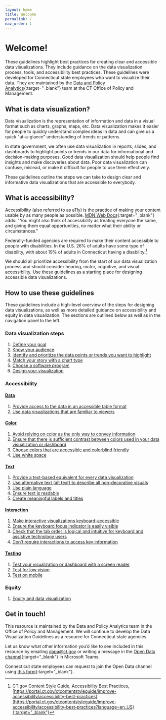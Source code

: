 ```yaml
---
layout: home
title: Welcome
permalink: /
nav_order: 1
---
```

# Welcome! 

These guidelines highlight best practices for creating clear and accessible data visualizations. They include guidance on the data visualization process, tools, and accessibility best practices. These guidelines were developed for Connecticut state employees who want to visualize their data. They are maintained by the [Data and Policy Analytics](https://portal.ct.gov/datapolicy/){:target="_blank"} team at the CT Office of Policy and Management.

## What is data visualization? 

Data visualization is the representation of information and data in a visual format such as charts, graphs, maps, etc. Data visualization makes it easier for people to quickly understand complex ideas in data and can give us a quick "at-a-glance" understanding of trends or patterns.

In state government, we often use data visualization in reports, slides, and dashboards to highlight points or trends in our data for informational and decision-making purposes. Good data visualization should help people find insights and make discoveries about data. Poor data visualization can confuse, mislead, or make it difficult for people to use them effectively. 

These guidelines outline the steps we can take to design clear and informative data visualizations that are accessible to everybody. 

## What is accessibility? 

Accessibility (also referred to as a11y) is the practice of making your content usable by as many people as possible. [MDN Web Docs](https://developer.mozilla.org/en-US/docs/Learn/Accessibility/What_is_accessibility){:target="_blank"} adds: "You might also think of accessibility as treating everyone the same, and giving them equal opportunities, no matter what their ability or circumstances."

Federally-funded agencies are required to make their content accessible to people with disabilities. In the U.S. 26% of adults have some type of disability, with about 19% of adults in Connecticut having a disability.[^1]

We should all prioritize accessibility from the start of our data visualization process and should consider hearing, motor, cognitive, and visual accessibility. Use these guidelines as a starting place for designing accessible data visualizations. 

## How to use these guidelines 

These guidelines include a high-level overview of the steps for designing data visualizations, as well as more detailed guidance on accessibility and equity in data visualization. The sections are outlined below as well as in the navigation panel to the left.

### Data visualization steps
1. [Define your goal](data-visualization-steps\1_define_your_goal)
2. [Know your audience](data-visualization-steps\2_know_your_audience)
3. [Identify and prioritize the data points or trends you want to highlight](data-visualization-steps\3_identify_data_to_highlight)
4. [Match your story with a chart type](data-visualization-steps\4_choose_chart_type)
5. [Choose a software program](data-visualization-steps\5_choose_software_program)
6. [Design your visualization](data-visualization-steps\6_design)

### Accessibility 
#### [Data](/data-visualization-guidelines/accessibility/data/data_intro)
1. [Provide access to the data in an accessible table format](/data-visualization-guidelines/accessibility/data/table_format)
2. [Use data visualizations that are familiar to viewers](/data-visualization-guidelines/accessibility/data/familiar_visualizations)

#### [Color](/data-visualization-guidelines/accessibility/color/color_intro)
1. [Avoid relying on color as the only way to convey information](/data-visualization-guidelines/accessibility/color/color_alone)
2. [Ensure that there is sufficient contrast between colors used in your data visualization or dashboard](/data-visualization-guidelines/accessibility/color/color_contrast)
3. [Choose colors that are accessible and colorblind friendly](/data-visualization-guidelines/accessibility/color/colorblind_friendly)
4. [Use white space](/data-visualization-guidelines/accessibility/color/white_space)

#### [Text](/data-visualization-guidelines/accessibility/text/text_intro)
1. [Provide a text-based equivalent for every data visualization](/data-visualization-guidelines/accessibility/text/text_equivalent)
2. [Use alternative text (alt text) to describe all non-decorative visuals](/data-visualization-guidelines/accessibility/text/alt_text)
3. [Use plain language](/data-visualization-guidelines/accessibility/text/plain_language)
4. [Ensure text is readable](/data-visualization-guidelines/accessibility/text/readable_text)
5. [Create meaningful labels and titles](/data-visualization-guidelines/accessibility/text/labels_and_titles)

#### [Interaction](/data-visualization-guidelines/accessibility/interaction/interaction_intro)
1. [Make interactive visualizations keyboard-accessible](/data-visualization-guidelines/accessibility/interaction/keyboard)
2. [Ensure the keyboard focus indicator is easily visible](/data-visualization-guidelines/accessibility/interaction/focus_indicator)
3. [Check that the tab order is logical and intuitive for keyboard and assistive technology users](/data-visualization-guidelines/accessibility/interaction/tab_order)
4. [Don’t require interactions to access key information](/data-visualization-guidelines/accessibility/interaction/key_information)

#### [Testing](/data-visualization-guidelines/accessibility/testing/testing_intro)
1. [Test your visualization or dashboard with a screen reader](/data-visualization-guidelines/accessibility/testing/screen_reader)
2. [Test for low vision](/data-visualization-guidelines/accessibility/testing/low_vision)
3. [Test on mobile](/data-visualization-guidelines/accessibility/testing/mobile)

### Equity 
1. [Equity and data visualization](/data-visualization-guidelines/equity)

## Get in touch!

This resource is maintained by the Data and Policy Analytics team in the Office of Policy and Management. We will continue to develop the Data Visualization Guidelines as a resource for Connecticut state agencies. 

Let us know what other information you’d like to see included in this resource by emailing [dapa@ct.gov](mailto:dapa@ct.gov) or writing a message in the [Open Data channel](https://teams.microsoft.com/l/channel/19%3aby3J-Sxn821cmhl_aTjmxUfRlz90F7Nzhn20G9zqDOA1%40thread.tacv2/General?groupId=620a4f72-4ad4-43ce-93a4-0079cb317718&tenantId=118b7cfa-a3dd-48b9-b026-31ff69bb738b){:target="_blank"} in Microsoft Teams.

Connecticut state employees can request to join the Open Data channel using [this form](https://forms.office.com/Pages/ResponsePage.aspx?id=-nyLEd2juUiwJjH_abtzi5L_xJbiJ_5BoyF_jDckfpJUM1JNU0ZMNVhZRFA0MVlYOUdCNjA1TkRTWC4u){:target="_blank"}. 

[^1]: CT.gov Content Style Guide, Accessibility Best Practices, [https://portal.ct.gov/ctcontentstyleguide/improve-accessibility/accessibility-best-practices](https://portal.ct.gov/ctcontentstyleguide/improve-accessibility/accessibility-best-practices?language=en_US){:target="_blank"}

